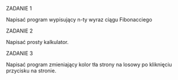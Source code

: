 ZADANIE 1

Napisać program wypisujący n-ty wyraz ciągu Fibonacciego

ZADANIE 2

Napisać prosty kalkulator.

ZADANIE 3

Napisać program zmieniający kolor tła strony na losowy po kliknięciu przycisku na stronie.